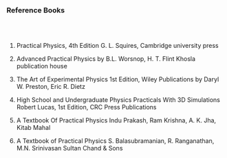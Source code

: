 <h3> Reference Books </h3> <br><br>

1. Practical Physics, 4th Edition G. L. Squires, Cambridge university press <br>

2. Advanced Practical Physics by B.L. Worsnop, H. T. Flint Khosla publication house <br>

3. The Art of Experimental Physics 1st Edition, Wiley Publications by Daryl W. Preston, Eric R. Dietz <br>

4. High School and Undergraduate Physics Practicals With 3D Simulations Robert Lucas, 1st Edition, CRC Press Publications <br>

5. A Textbook Of Practical Physics Indu Prakash, Ram Krishna, A. K. Jha, Kitab Mahal <br>

6. A Textbook of Practical Physics S. Balasubramanian, R. Ranganathan, M.N. Srinivasan Sultan Chand & Sons